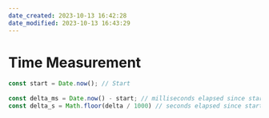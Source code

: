 ```yaml
---
date_created: 2023-10-13 16:42:28
date_modified: 2023-10-13 16:43:29
---
```

# Time Measurement

```javascript  
const start = Date.now(); // Start  
  
const delta_ms = Date.now() - start; // milliseconds elapsed since start  
const delta_s = Math.floor(delta / 1000) // seconds elapsed since start
```
